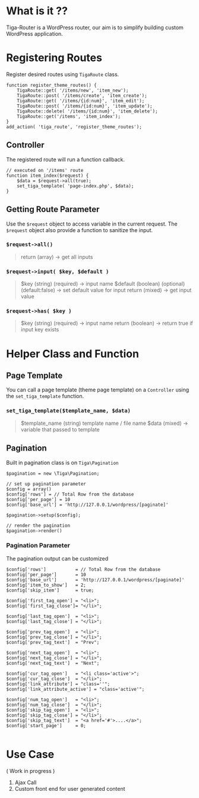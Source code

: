# What is it ??

Tiga-Router is a WordPress router, our aim is to simplify building custom WordPress application. 

# Registering Routes

Register desired routes using `TigaRoute` class.

```
function register_theme_routes() {
	TigaRoute::get( '/items/new', 'item_new');
	TigaRoute::post( '/items/create', 'item_create');
	TigaRoute::get( '/items/{id:num}', 'item_edit');
	TigaRoute::post( '/items/{id:num}', 'item_update');
	TigaRoute::delete( '/items/{id:num}', 'item_delete');
	TigaRoute::get('/items', 'item_index');
}
add_action( 'tiga_route', 'register_theme_routes');
```
## Controller

The registered route will run a function callback.  

```
// executed on '/items' route
function item_index($request) {
    $data = $request->all(true);
	set_tiga_template( 'page-index.php', $data);
}
```

## Getting Route Parameter 

Use the `$request` object to access variable in the current request. The `$request` object also provide a function to sanitize the input.

### `$request->all()`

> return (array) -> get all inputs

### `$request->input( $key, $default )`

> $key (string) (required) -> input name
> $default (boolean) (optional) (default:false) -> set default value for input
> return (mixed) -> get input value

### `$request->has( $key )`

> $key (string) (required) -> input name
> return (boolean) -> return true if input key exists

# Helper Class and Function

## Page Template

You can call a page template (theme page template) on a `Controller` using the `set_tiga_template` function.

### `set_tiga_template($template_name, $data)`
> $template_name (string) template name / file name
> $data (mixed) -> variable that passed to template


## Pagination 

Built in pagination class is on `Tiga\Pagination`

```
$pagination = new \Tiga\Pagination;

// set up pagination parameter
$config = array()
$config['rows'] = // Total Row from the database
$config['per_page'] = 10
$config['base_url'] = 'http://127.0.0.1/wordpress/[paginate]' 

$pagination->setup($config);

// render the pagination
$pagination->render()
```

### Pagination Parameter

The pagination output can be customized

```
$config['rows']   		  = // Total Row from the database
$config['per_page']       = 10
$config['base_url']		  = 'http://127.0.0.1/wordpress/[paginate]'
$config['item_to_show']   = 2;
$config['skip_item']      = true;
        
$config['first_tag_open'] = "<li>";
$config['first_tag_close']= "</li>";
    
$config['last_tag_open']  = "<li>";
$config['last_tag_close'] = "</li>";
    
$config['prev_tag_open']  = "<li>";
$config['prev_tag_close'] = "</li>";
$config['prev_tag_text']  = "Prev";
     
$config['next_tag_open']  = "<li>";
$config['next_tag_close'] = "</li>";
$config['next_tag_text']  = "Next";
        
$config['cur_tag_open']   = "<li class='active'>";
$config['cur_tag_close']  = "</li>";
$config['link_attribute'] = "class=''";
$config['link_attribute_active'] = "class='active'";
        
$config['num_tag_open']   = "<li>";
$config['num_tag_close']  = "</li>";
$config['skip_tag_open']  = "<li>";
$config['skip_tag_close'] = "</li>";
$config['skip_tag_text']  = "<a href='#'>....</a>";
$config['start_page']     = 0;
        
```

# Use Case 

( Work in progress ) 

1. Ajax Call
2. Custom front end for user generated content 